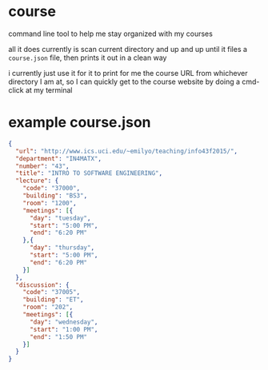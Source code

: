 # course

command line tool to help me stay organized with my courses

all it does currently is scan current directory and up and up until it files a `course.json` file, then prints it out in a clean way

i currently just use it for it to print for me the course URL from whichever directory I am at, so I can quickly get to the course website by doing a cmd-click at my terminal

# example course.json

```json
{
  "url": "http://www.ics.uci.edu/~emilyo/teaching/info43f2015/",
  "department": "IN4MATX",
  "number": "43",
  "title": "INTRO TO SOFTWARE ENGINEERING",
  "lecture": {
    "code": "37000",
    "building": "BS3",
    "room": "1200",
    "meetings": [{
      "day": "tuesday",
      "start": "5:00 PM",
      "end": "6:20 PM"
    },{
      "day": "thursday",
      "start": "5:00 PM",
      "end": "6:20 PM"
    }]
  },
  "discussion": {
    "code": "37005",
    "building": "ET",
    "room": "202",
    "meetings": [{
      "day": "wednesday",
      "start": "1:00 PM",
      "end": "1:50 PM"
    }]
  }
}
```
